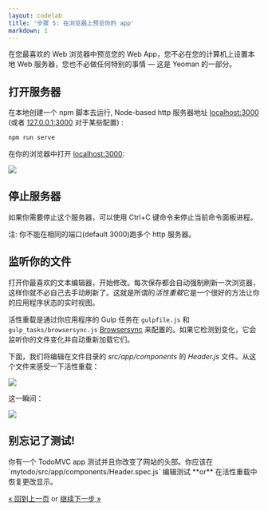 ```yaml
---
layout: codelab
title: '步骤 5: 在浏览器上预览你的 app'
markdown: 1
---
```


在您最喜欢的 Web 浏览器中预览您的 Web App，您不必在您的计算机上设置本地 Web 服务器，您也不必做任何特别的事情 &mdash; 这是 Yeoman 的一部分。

## 打开服务器

在本地创建一个 npm 脚本去运行, Node-based http 服务器地址 [localhost:3000](http://localhost:3000) (或者 [127.0.0.1:3000](http://127.0.0.1:3000) 对于某些配置) :

```sh
npm run serve
```

在你的浏览器中打开 [localhost:3000](http://localhost:3000):

![](/assets/img/codelab/05_run_preview.png)

## 停止服务器

如果你需要停止这个服务器，可以使用 <span class="keyboard">Ctrl</span>+<span class="keyboard">C</span> 键命令来停止当前命令面板进程。

注: 你不能在相同的端口(default 3000)跑多个 http 服务器。

## 监听你的文件

打开你最喜欢的文本编辑器，开始修改。每次保存都会自动强制刷新一次浏览器，这样你就不必自己去手动刷新了。这就是所谓的*活性重载*它是一个很好的方法让你的应用程序状态的实时视图。

活性重载是通过你应用程序的 Gulp 任务在 `gulpfile.js` 和 `gulp_tasks/browsersync.js` [Browsersync](https://www.browsersync.io/) 来配置的。如果它检测到变化，它会监听你的文件变化并自动重新加载它们。

下面，我们将编辑在文件目录的 *src/app/components* 的 *Header.js* 文件。从这个文件来感受一下活性重载：

![](/assets/img/codelab/05_before_live_reload.png)

这一瞬间：

![](/assets/img/codelab/05_after_live_reload.png)

<div class="note tip">

  <h2>别忘记了测试!</h2>

  <p>你有一个 TodoMVC app 测试并且你改变了网站的头部。你应该在 `mytodo/src/app/components/Header.spec.js` 编辑测试 **or** 在活性重载中恢复更改显示。</p>

</div>

<p class="codelab-paging">
  <a href="review-generated-files.html">&laquo; 回到上一页</a>
  or
  <a href="run-unit-tests.html">继续下一步 &raquo;</a>
</p>
